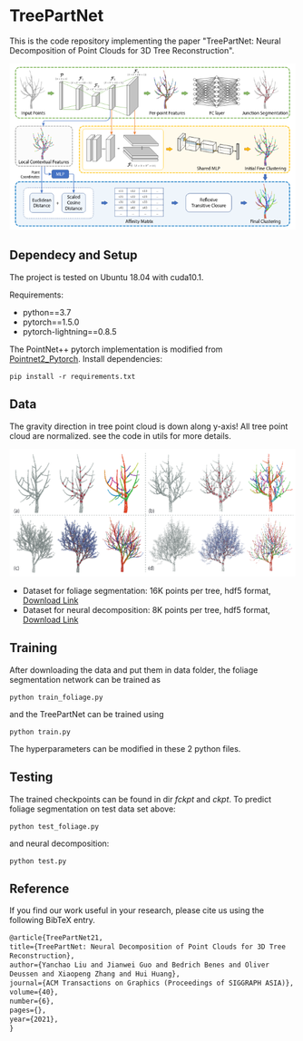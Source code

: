 # TreePartNet

This is the code repository implementing the paper "TreePartNet: Neural Decomposition of Point Clouds for 3D Tree Reconstruction".


![teaser](TreePartNet.png)

## Dependecy and Setup
The project is tested on Ubuntu 18.04 with cuda10.1. 

Requirements:
- python==3.7
- pytorch==1.5.0
- pytorch-lightning==0.8.5

The PointNet++ pytorch implementation is modified from [Pointnet2_Pytorch](https://github.com/erikwijmans/Pointnet2_PyTorch). Install dependencies:
```
pip install -r requirements.txt
```

## Data
The gravity direction in tree point cloud is down along y-axis! All tree point cloud are normalized. see the code in utils for more details. 


![data](tree_data.png)

- Dataset for foliage segmentation: 16K points per tree, hdf5 format, [Download Link](https://mailsucaseducn-my.sharepoint.com/:f:/g/personal/liuyanchao18_mails_ucas_edu_cn/Eg3s4r5_7GZIneYgPeV7SNABLg6oVE7yJvgF38UJYKki6Q?e=zZiUlb)
- Dataset for neural decomposition: 8K points per tree, hdf5 format, [Download Link](https://1drv.ms/u/s!Am5H_4z5WHyYa7TmZLatW6ZHMaE?e=W4toEN)

## Training
After downloading the data and put them in data folder, the foliage segmentation network can be trained as
```
python train_foliage.py
```
and the TreePartNet can be trained using
```
python train.py
```
The hyperparameters can be modified in these 2 python files.

## Testing
The trained checkpoints can be found in dir *fckpt* and *ckpt*.
To predict foliage segmentation on test data set above:
```
python test_foliage.py
```
and neural decomposition:
```
python test.py
```

## Reference
If you find our work useful in your research, please cite us using the following BibTeX entry.
```
@article{TreePartNet21,
title={TreePartNet: Neural Decomposition of Point Clouds for 3D Tree Reconstruction},
author={Yanchao Liu and Jianwei Guo and Bedrich Benes and Oliver Deussen and Xiaopeng Zhang and Hui Huang},
journal={ACM Transactions on Graphics (Proceedings of SIGGRAPH ASIA)},
volume={40},
number={6},
pages={},
year={2021},
} 
```